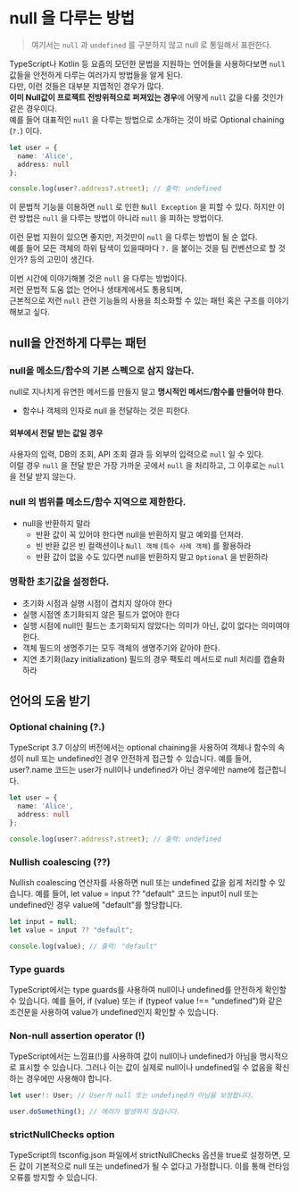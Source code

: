# null 을 다루는 방법

> 여기서는 `null` 과 `undefined` 를 구분하지 않고 null 로 통일해서 표현한다. 

TypeScript나 Kotlin 등 요즘의 모던한 문법을 지원하는 언어들을 사용하다보면 `null` 값들을 안전하게 다루는 여러가지 방법들을 알게 된다.  
다만, 이런 것들은 대부분 지엽적인 경우가 많다.  
**이미 Null값이 프로젝트 전방위적으로 퍼져있는 경우**에 어떻게 `null` 값을 다룰 것인가 같은 경우이다.  
예를 들어 대표적인 `null` 을 다루는 방법으로 소개하는 것이 바로 Optional chaining (`?.`) 이다.  

```ts
let user = {
  name: 'Alice',
  address: null
};

console.log(user?.address?.street); // 출력: undefined
```

이 문법적 기능을 이용하면 `null` 로 인한 `Null Exception` 을 피할 수 있다.
하지만 이런 방법은 `null` 을 다루는 방법이 아니라 `null` 을 피하는 방법이다.  
  
이런 문법 지원이 있으면 좋지만, 저것만이 `null` 을 다루는 방법이 될 순 없다.  
예를 들어 모든 객체의 하위 탐색이 있을때마다 `?.` 을 붙이는 것을 팀 컨벤션으로 할 것인가? 등의 고민이 생긴다.

이번 시간에 이야기해볼 것은 `null` 을 다루는 방법이다.  
저런 문법적 도움 없는 언어나 생태계에서도 통용되며,  
근본적으로 저런 `null` 관련 기능들의 사용을 최소화할 수 있는 패턴 혹은 구조를 이야기 해보고 싶다.


## null을 안전하게 다루는 패턴

### null을 메소드/함수의 기본 스펙으로 삼지 않는다.

null로 지나치게 유연한 메서드를 만들지 말고 **명시적인 메서드/함수를 만들어야 한다**.  

- 함수나 객체의 인자로 null 을 전달하는 것은 피한다.

#### 외부에서 전달 받는 값일 경우

사용자의 입력, DB의 조회, API 조회 결과 등 외부의 입력으로 `null` 일 수 있다.  
이럴 경우 `null` 을 전달 받은 가장 가까운 곳에서 `null` 을 처리하고, 그 이후로는 `null` 을 전달 받지 않는다.





### null 의 범위를 메소드/함수 지역으로 제한한다.

- null을 반환하지 말라
    -  반환 값이 꼭 있어야 한다면 null을 반환하지 말고 예외를 던져라.
    - 빈 반환 값은 빈 컬랙션이나 `Null 객체` (`특수 사례 객체`) 를 활용하라
    -  반환 값이 없을 수도 있다면 null을 반환하지 말고 `Optional` 을 반환하라

### 명확한 초기값을 설정한다.

- 초기화 시점과 실행 시점이 겹치지 않아야 한다
- 실행 시점엔 초기화되지 않은 필드가 없어야 한다
- 실행 시점에 null인 필드는 초기화되지 않았다는 의미가 아닌, 값이 없다는 의미여야 한다.
- 객체 필드의 생명주기는 모두 객체의 생명주기와 같아야 한다.
- 지연 초기화(lazy initialization) 필드의 경우 팩토리 메서드로 null 처리를 캡슐화 하라

## 언어의 도움 받기

### Optional chaining (?.)

TypeScript 3.7 이상의 버전에서는 optional chaining을 사용하여 객체나 함수의 속성이 null 또는 undefined인 경우 안전하게 접근할 수 있습니다. 예를 들어, user?.name 코드는 user가 null이나 undefined가 아닌 경우에만 name에 접근합니다.

```ts
let user = {
  name: 'Alice',
  address: null
};

console.log(user?.address?.street); // 출력: undefined
```

### Nullish coalescing (??)

Nullish coalescing 연산자를 사용하면 null 또는 undefined 값을 쉽게 처리할 수 있습니다. 예를 들어, let value = input ?? "default" 코드는 input이 null 또는 undefined인 경우 value에 "default"를 할당합니다.

```ts
let input = null;
let value = input ?? "default";

console.log(value); // 출력: "default"
```

### Type guards

TypeScript에서는 type guards를 사용하여 null이나 undefined를 안전하게 확인할 수 있습니다. 예를 들어, if (value) 또는 if (typeof value !== "undefined")와 같은 조건문을 사용하여 value가 undefined인지 확인할 수 있습니다.

### Non-null assertion operator (!) 

TypeScript에서는 느낌표(!)를 사용하여 값이 null이나 undefined가 아님을 명시적으로 표시할 수 있습니다. 그러나 이는 값이 실제로 null이나 undefined일 수 없음을 확신하는 경우에만 사용해야 합니다.

```ts
let user!: User; // User가 null 또는 undefined가 아님을 보장합니다.

user.doSomething(); // 에러가 발생하지 않습니다.
```

### strictNullChecks option 

TypeScript의 tsconfig.json 파일에서 strictNullChecks 옵션을 true로 설정하면, 모든 값이 기본적으로 null 또는 undefined가 될 수 없다고 가정합니다. 이를 통해 런타임 오류를 방지할 수 있습니다.




